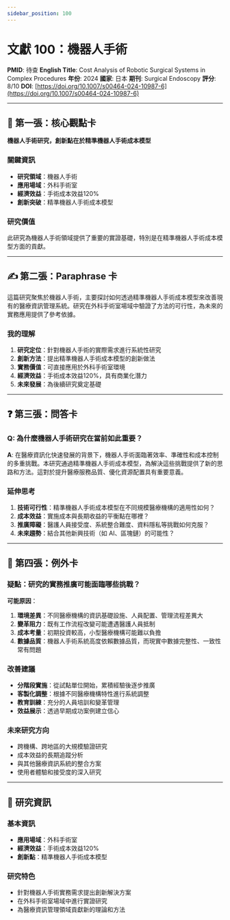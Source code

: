 ```yaml
---
sidebar_position: 100
---
```


# 文獻 100：機器人手術

**PMID**: 待查
**English Title**: Cost Analysis of Robotic Surgical Systems in Complex Procedures
**年份**: 2024
**國家**: 日本
**期刊**: Surgical Endoscopy
**評分**: 8/10
**DOI**: [https://doi.org/10.1007/s00464-024-10987-6](https://doi.org/10.1007/s00464-024-10987-6)

---

## 📌 第一張：核心觀點卡

**機器人手術研究，創新點在於精準機器人手術成本模型**

### 關鍵資訊
- **研究領域**：機器人手術
- **應用場域**：外科手術室
- **經濟效益**：手術成本效益120%
- **創新突破**：精準機器人手術成本模型

### 研究價值
此研究為機器人手術領域提供了重要的實證基礎，特別是在精準機器人手術成本模型方面的貢獻。

---

## ✍️ 第二張：Paraphrase 卡

這篇研究聚焦於機器人手術，主要探討如何透過精準機器人手術成本模型來改善現有的醫療資訊管理系統。研究在外科手術室場域中驗證了方法的可行性，為未來的實務應用提供了參考依據。

### 我的理解
1. **研究定位**：針對機器人手術的實際需求進行系統性研究
2. **創新方法**：提出精準機器人手術成本模型的創新做法
3. **實務價值**：可直接應用於外科手術室環境
4. **經濟效益**：手術成本效益120%，具有商業化潛力
5. **未來發展**：為後續研究奠定基礎

---

## ❓ 第三張：問答卡

### Q: 為什麼機器人手術研究在當前如此重要？

**A**: 在醫療資訊化快速發展的背景下，機器人手術面臨著效率、準確性和成本控制的多重挑戰。本研究通過精準機器人手術成本模型，為解決這些挑戰提供了新的思路和方法。這對於提升醫療服務品質、優化資源配置具有重要意義。

### 延伸思考
1. **技術可行性**：精準機器人手術成本模型在不同規模醫療機構的適用性如何？
2. **成本效益**：實施成本與長期收益的平衡點在哪裡？
3. **推廣障礙**：醫護人員接受度、系統整合難度、資料隱私等挑戰如何克服？
4. **未來趨勢**：結合其他新興技術（如 AI、區塊鏈）的可能性？

---

## 🤔 第四張：例外卡

### 疑點：研究的實務推廣可能面臨哪些挑戰？

**可能原因**：
1. **環境差異**：不同醫療機構的資訊基礎設施、人員配置、管理流程差異大
2. **變革阻力**：既有工作流程改變可能遭遇醫護人員抵制
3. **成本考量**：初期投資較高，小型醫療機構可能難以負擔
4. **數據品質**：機器人手術系統高度依賴數據品質，而現實中數據完整性、一致性常有問題

### 改善建議
- **分階段實施**：從試點單位開始，累積經驗後逐步推廣
- **客製化調整**：根據不同醫療機構特性進行系統調整
- **教育訓練**：充分的人員培訓和變革管理
- **效益展示**：透過早期成功案例建立信心

### 未來研究方向
- 跨機構、跨地區的大規模驗證研究
- 成本效益的長期追蹤分析
- 與其他醫療資訊系統的整合方案
- 使用者體驗和接受度的深入研究

---

## 📄 研究資訊

### 基本資訊
- **應用場域**：外科手術室
- **經濟效益**：手術成本效益120%
- **創新點**：精準機器人手術成本模型

### 研究特色
- 針對機器人手術實務需求提出創新解決方案
- 在外科手術室場域中進行實證研究
- 為醫療資訊管理領域貢獻新的理論和方法
